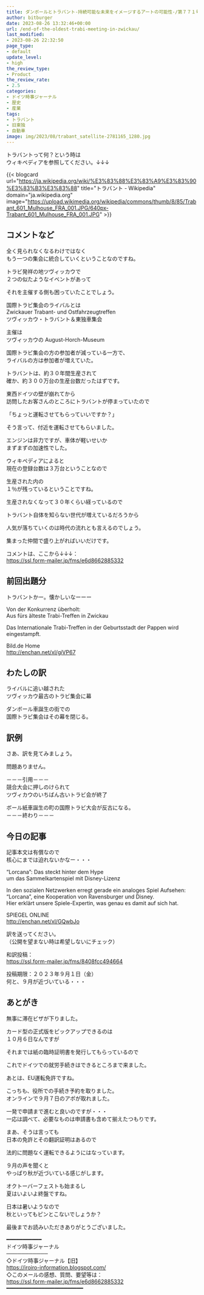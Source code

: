 ```yaml
---
title: ダンボールとトラバント-持続可能な未来をイメージするアートの可能性‐/第７７１号
author: bitburger
date: 2023-08-26 13:32:46+00:00
url: /end-of-the-oldest-trabi-meeting-in-zwickau/
last_modified:
- 2023-08-26 22:32:50
page_type:
- default
update_level:
- high
the_review_type:
- Product
the_review_rate:
- 2.5
categories:
- ドイツ時事ジャーナル
- 歴史
- 産業
tags:
- トラバント
- 旧東独
- 自動車
image: img/2023/08/trabant_satellite-2781165_1280.jpg
---
```

<span class="fz-22px"><span class="bold-red"><span class="marker-under">トラバントって何？</span></span></span>という時は  
ウィキペディアを参照してください。↓↓↓

{{< blogcard url="https://ja.wikipedia.org/wiki/%E3%83%88%E3%83%A9%E3%83%90%E3%83%B3%E3%83%88" title="トラバント - Wikipedia" domain="ja.wikipedia.org" image="https://upload.wikimedia.org/wikipedia/commons/thumb/8/85/Trabant_601_Mulhouse_FRA_001.JPG/640px-Trabant_601_Mulhouse_FRA_001.JPG" >}} 

## コメントなど
全く見られなくなるわけではなく  
もう一つの集会に統合していくということなのですね。

トラビ発祥の地ツヴィッカウで  
２つの似たようなイベントがあって

それを主催する側も困っていたことでしょう。

国際トラビ集会のライバルとは  
<span class="fz-22px"><span class="bold-red">Zwickauer Trabant- und Ostfahrzeugtreffen</span></span>  
ツヴィッカウ・トラバント＆東独車集会

主催は  
ツヴィッカウの August-Horch-Museum

国際トラビ集会の方の参加者が減っている一方で、  
ライバルの方は参加者が増えていた。

<span class="fz-22px"><span class="bold-red">トラバントは、約３０年間生産</span></span>されて  
確か、<span class="fz-22px"><span class="bold-red">約３００万台</span></span><span class="fz-22px"><span class="bold-red">の</span></span><span class="fz-22px"><span class="bold-red">生産台数</span></span>だったはずです。

東西ドイツの壁が崩れてから  
訪問したお客さんのところにトラバントが停まっていたので

<span class="fz-22px"><span class="bold-red"><span class="marker-under">「ちょっと運転させてもらっていいですか？」</span></span></span>

そう言って、付近を運転させてもらいました。

エンジンは非力ですが、車体が軽いせいか  
まずまずの加速性でした。

ウィキペディアによると  
現在の登録台数は３万台ということなので

生産された内の  
１％が残っているということですね。

生産されなくなって３０年くらい経っているので

トラバント自体を知らない世代が増えているだろうから

人気が落ちていくのは時代の流れとも言えるのでしょう。

<span class="fz-22px"><span class="bold-red"><span class="marker-under">集まった仲間で盛り上がればいい</span></span></span>だけです。

コメントは、ここから↓↓↓：  
<https://ssl.form-mailer.jp/fms/e6d8662885332>

## 前回出題分
トラバントかー。懐かしいなーーー

Von der Konkurrenz überholt:  
Aus fürs älteste Trabi-Treffen in Zwickau

Das Internationale Trabi-Treffen in der Geburtsstadt der Pappen wird eingestampft.

Bild.de Home  
<http://enchan.net/xl/giVP67>

## わたしの訳
ライバルに追い越された  
ツヴィッカウ最古のトラビ集会に幕

ダンボール車誕生の街での  
国際トラビ集会はその幕を閉じる。

## 訳例
さあ、訳を見てみましょう。

問題ありません。

－－－引用－－－  
競合大会に押しのけられて  
ツヴィカウのいちばん古いトラビ会が終了

ボール紙車誕生の町の国際トラビ大会が反古になる。  
－－－終わり－－－

## 今日の記事
記事本文は有償なので  
核心にまでは迫れないかなー・・・

&#8220;Lorcana&#8221;: Das steckt hinter dem Hype  
um das Sammelkartenspiel mit Disney-Lizenz

In den sozialen Netzwerken erregt gerade ein analoges Spiel Aufsehen:  
&#8220;Lorcana&#8221;, eine Kooperation von Ravensburger und Disney.  
Hier erklärt unsere Spiele-Expertin, was genau es damit auf sich hat.

SPIEGEL ONLINE  
<http://enchan.net/xl/GQwbJo>

訳を送ってください。  
（公開を望まない時は希望しないにチェック）

和訳投稿：  
<https://ssl.form-mailer.jp/fms/8408fcc494664>

投稿期限：２０２３年９月１日（金）  
何と、９月が近づいている・・・

## あとがき
無事に滞在ビザが下りました。

カード型の正式版をピックアップできるのは  
１０月６日なんですが

それまでは紙の臨時証明書を発行してもらっているので

これでドイツでの就労手続きはできるところまで来ました。

あとは、EU運転免許ですね。

こっちも、役所での手続き予約を取りました。  
オンラインで９月７日のアポが取れました。

一発で申請まで進むと良いのですが・・・  
一応は調べて、必要なものは申請書も含めて揃えたつもりです。

まあ、そうは言っても  
日本の免許とその翻訳証明はあるので

法的に問題なく運転できるようにはなっています。

９月の声を聞くと  
やっぱり秋が近づいている感じがします。

オクトーバーフェストも始まるし  
夏はいよいよ終盤ですね。

日本は暑いようなので  
秋といってもピンとこないでしょうか？

最後までお読みいただきありがとうございました。

━━━━━━━━━━━  
ドイツ時事ジャーナル  
───────────  
◇ドイツ時事ジャーナル【旧】  
<https://iroiro-information.blogspot.com/>  
◇このメールの感想、質問、要望等は：  
<https://ssl.form-mailer.jp/fms/e6d8662885332>  
━━━━━━━━━━━━━━━━━━━━━━━━